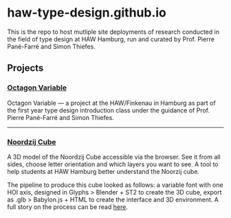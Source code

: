 # haw-type-design.github.io

This is the repo to host mutliple site deployments of research conducted in the field of type design at HAW Hamburg, run and curated by Prof. Pierre Pané-Farré and Simon Thiefes.

## Projects

### [Octagon Variable](https://haw-type-design.github.io/octagon-variable/)
Octagon Variable — a project at the HAW/Finkenau in Hamburg as part of the first year type design introduction class under the guidance of Prof. Pierre Pané-Farré and Simon Thiefes. 

---

### [Noordzij Cube](https://haw-type-design.github.io/noordzij-cube/)
A 3D model of the Noordzij Cube accessible via the browser. See it from all sides, choose letter orientation and which layers you want to see. A tool to help students at HAW Hamburg better understand the Noorzij cube.

The pipeline to produce this cube looked as follows: a variable font with one HOI axis, designed in Glyphs > Blender + ST2 to create the 3D cube, export as .glb >  Babylon.js + HTML to create the interface and 3D environment. A full story on the process can be read [here](https://haw-type-design.github.io/noordzij-cube/behind-the-cube/).

